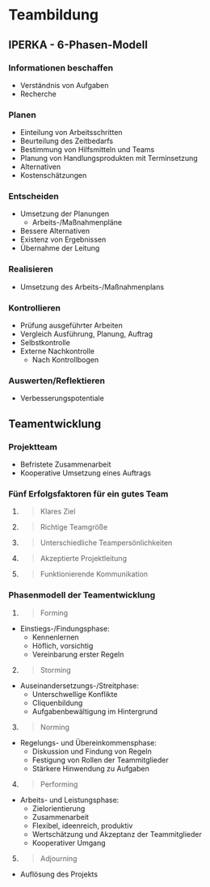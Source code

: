 # Teambildung

## IPERKA - 6-Phasen-Modell

### Informationen beschaffen
- Verständnis von Aufgaben
- Recherche

### Planen
- Einteilung von Arbeitsschritten
- Beurteilung des Zeitbedarfs
- Bestimmung von Hilfsmitteln und Teams
- Planung von Handlungsprodukten mit Terminsetzung
- Alternativen
- Kostenschätzungen

### Entscheiden
- Umsetzung der Planungen
  - Arbeits-/Maßnahmenpläne
- Bessere Alternativen
- Existenz von Ergebnissen
- Übernahme der Leitung

### Realisieren
- Umsetzung des Arbeits-/Maßnahmenplans

### Kontrollieren
- Prüfung ausgeführter Arbeiten
- Vergleich Ausführung, Planung, Auftrag
- Selbstkontrolle
- Externe Nachkontrolle
  - Nach Kontrollbogen
 
### Auswerten/Reflektieren
- Verbesserungspotentiale

## Teamentwicklung

### Projektteam
- Befristete Zusammenarbeit
- Kooperative Umsetzung eines Auftrags

### Fünf Erfolgsfaktoren für ein gutes Team

1. > Klares Ziel
2. > Richtige Teamgröße
3. > Unterschiedliche Teampersönlichkeiten
4. > Akzeptierte Projektleitung
5. > Funktionierende Kommunikation
   
### Phasenmodell der Teamentwicklung
1. > Forming
  - Einstiegs-/Findungsphase:
    - Kennenlernen
    - Höflich, vorsichtig
    - Vereinbarung erster Regeln
2. > Storming
  - Auseinandersetzungs-/Streitphase:
    - Unterschwellige Konflikte
    - Cliquenbildung
    - Aufgabenbewältigung im Hintergrund
3. > Norming
  - Regelungs- und Übereinkommensphase:
    - Diskussion und Findung von Regeln
    - Festigung von Rollen der Teammitglieder
    - Stärkere Hinwendung zu Aufgaben
4. > Performing
  - Arbeits- und Leistungsphase:
    - Zielorientierung
    - Zusammenarbeit
    - Flexibel, ideenreich, produktiv
    - Wertschätzung und Akzeptanz der Teammitglieder
    - Kooperativer Umgang
5. > Adjourning
  - Auflösung des Projekts

